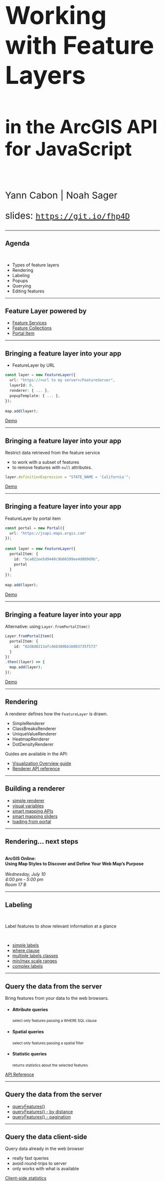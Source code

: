 <!-- .slide: data-background="../../reveal.js/img/2019/uc/bg-1.png" -->

<h1 style="text-align: left; font-size: 80px;">Working with Feature Layers</h1>
<h2 style="text-align: left; font-size: 60px;">in the ArcGIS API for JavaScript</h2>
</br>
<p style="text-align: left; font-size: 30px;">Yann Cabon | Noah Sager</p>
    <p style="text-align: left; font-size: 30px;">slides: <a href="https://git.io/fjKQq"><code>https://git.io/fhp4D</code></a></p>

---

<!-- .slide: data-background="../../reveal.js/img/2019/uc/bg-2.png" -->

## Agenda

</br>

* Types of feature layers
* Rendering
* Labeling
* Popups
* Querying
* Editing features

---

<!-- .slide: data-background="../../reveal.js/img/2019/uc/bg-3.png" -->

## Feature Layer powered by

* [Feature Services](https://developers.arcgis.com/javascript/latest/sample-code/layers-featurelayer/index.html)
* [Feature Collections](https://developers.arcgis.com/javascript/latest/sample-code/layers-featurelayer-collection/index.html)
* [Portal Item](https://developers.arcgis.com/javascript/latest/sample-code/layers-portal/index.html)

---

<!-- .slide: data-background="../../reveal.js/img/2019/uc/bg-3.png" -->

## Bringing a feature layer into your app

* FeatureLayer by URL

```ts
const layer = new FeatureLayer({
  url: "https://<url to my server>/FeatureServer",
  layerId: 0,
  renderer: { ... },
  popupTemplate: { ... },
});

map.add(layer);
```

[Demo](./demos/1_bringing_data/1_byUrl.html)

---

<!-- .slide: data-background="../../reveal.js/img/2019/uc/bg-3.png" -->

## Bringing a feature layer into your app

Restrict data retrieved from the feature service

* to work with a subset of features
* to remove features with `null` attributes.

```ts
layer.definitionExpression = "STATE_NAME = 'California'";
```

[Demo](./demos/1_bringing_data/2_byUrl_definitionExpression.html)

---

<!-- .slide: data-background="../../reveal.js/img/2019/uc/bg-3.png" -->

## Bringing a feature layer into your app

FeatureLayer by portal item

```ts
const portal = new Portal({
  url: "https://jsapi.maps.argis.com"
});

const layer = new FeatureLayer({
  portalItem: {
    id: "bca022ee5d9440c9b60399ee4d809d9b",
    portal
  }
});

map.add(layer);
```

[Demo](./demos/1_bringing_data/3_byPortalItem.html)

---

<!-- .slide: data-background="../../reveal.js/img/2019/uc/bg-3.png" -->

## Bringing a feature layer into your app

Alternative: using `Layer.fromPortalItem()`

```ts
Layer.fromPortalItem({
  portalItem: {
    id: "82d8d8213afc4bb380bb16083735f573"
  }
})
.then((layer) => {
  map.add(layer);
});
```

[Demo](./demos/1_bringing_data/4_byPortalItem_using_fromPortalItem.html)

---

<!-- .slide: data-background="../../reveal.js/img/2019/uc/bg-3.png" -->

## Rendering

A renderer defines how the `FeatureLayer` is drawn.

* SimpleRenderer
* ClassBreaksRenderer
* UniqueValueRenderer
* HeatmapRenderer
* DotDensityRenderer

Guides are available in the API:

* [Visualization Overview guide](https://developers.arcgis.com/javascript/latest/guide/visualization-overview/)
* [Renderer API reference](https://developers.arcgis.com/javascript/latest/api-reference/esri-renderers-Renderer.html)

---

<!-- .slide: data-background="../../reveal.js/img/2019/uc/bg-3.png" -->

## Building a renderer

* [simple renderer](./demos/2_visualization/1_simple-renderer.html)
* [visual variables](./demos/2_visualization/2_visual-variables.html)
* [smart mapping APIs](./demos/2_visualization/3_smart-mapping.html)
* [smart mapping sliders](./demos/2_visualization/4_slider.html)
* [loading from portal](./demos/2_visualization/5_portal-item.html)

---

<!-- .slide: data-background="../../reveal.js/img/2019/uc/bg-3.png" -->

## Rendering... next steps

<br>
<b>ArcGIS Online:</b>
<br>
<b>Using Map Styles to Discover and Define Your Web Map’s Purpose</b>
<br>
<br>
<i>Wednesday, July 10<br> 4:00 pm - 5:00 pm</i>
<br><i>Room 17 B</i>

---

<!-- .slide: data-background="../../reveal.js/img/2019/uc/bg-3.png" -->

## Labeling

</br>

Label features to show relevant information at a glance

</br>

* [simple labels](./demos/3_labeling/1_simple_label.html)
* [where clause](./demos/3_labeling/2_where_label.html)
* [multiple labels classes](./demos/3_labeling/3_multiple_label_classes.html)
* [min/max scale ranges](./demos/3_labeling/4_scaled_labels.html)
* [complex labels](./demos/3_labeling/5_final.html)

---

<!-- .slide: data-background="../../reveal.js/img/2019/uc/bg-3.png" -->

## Query the data from the server

Bring features from your data to the web browsers.

* <h4>Attribute queries</h4><small>select only features passing a WHERE SQL clause</small>
* <h4>Spatial queries</h4><small>select only features passing a spatial filter</small>
* <h4>Statistic queries</h4><small>returns statistics about the selected features</small>

[API Reference](https://developers.arcgis.com/javascript/latest/api-reference/esri-tasks-support-Query.html)

---

<!-- .slide: data-background="../../reveal.js/img/2019/uc/bg-3.png" -->

## Query the data from the server

* [queryFeatures()](./demos/5_query/1_query_features.html)
* [queryFeatures() - by distance](./demos/5_query/2_query_features_by_distance.html)
* [queryFeatures() - pagination](./demos/5_query/3_query_features_pagination.html)

---

<!-- .slide: data-background="../../reveal.js/img/2019/uc/bg-3.png" -->

## Query the data client-side

Query data already in the web browser

* really fast queries
* avoid round-trips to server
* only works with what is available

[Client-side statistics](./demos/6_client-side_statistics/index.html)

---

<!-- .slide: data-background="../../reveal.js/img/2019/uc/bg-3.png" -->

## Editing

</br>

Updating features directly in the web browser
</br>
</br>

---

<!-- .slide: data-background="../../reveal.js/img/2019/uc/bg-3.png" -->

## Editing

</br>

How do I know if I can edit features?
</br>
</br>
* [REST Supported Operations](https://services.arcgis.com/V6ZHFr6zdgNZuVG0/ArcGIS/rest/services/Thrift_Shops/FeatureServer/0)
* [ArcGIS Online / Portal Settings](https://jsapi.maps.arcgis.com/home/item.html?id=104c2a112e2242f69ac6bf5fb636cf04)
* ArcGIS Server Manager

---

<!-- .slide: data-background="../../reveal.js/img/2019/uc/bg-3.png" -->

## Editing

</br>

Two ways to edit features:

</br>

* [applyEdits()](https://developers.arcgis.com/javascript/latest/sample-code/editing-applyedits/live/index.html)

</br>
</br>

* [Editor widget](https://developers.arcgis.com/javascript/latest/sample-code/widgets-editor-basic/live/index.html)

---

<!-- .slide: data-background="../../reveal.js/img/2019/uc/bg-3.png" -->

## applyEdits()

</br>

<img style="float:bottom;" src="Images/applyEdits.png" alt="applyEdits">

</br>
</br>

[sample](https://developers.arcgis.com/javascript/latest/sample-code/editing-applyedits/live/index.html)

</br>
</br>

---

<!-- .slide: data-background="../../reveal.js/img/2019/uc/bg-3.png" -->

## Editor widget

</br>

<img style="float:bottom;" src="Images/editorWidget.png" alt="editorWidget">

</br>
</br>

[sample](https://developers.arcgis.com/javascript/latest/sample-code/popup-editaction/live/index.html)

</br>
</br>

---

<!-- .slide: data-background="../../reveal.js/img/2019/uc/bg-2.png" -->

## Related JavaScript Sessions at the UC
</br>
</br>
<img style="float:bottom;" src="Images/EsriEventsApp.png" alt="EsriEventsApp">

---

<!-- .slide: data-background="../../reveal.js/img/2019/uc/bg-2.png" -->

<b>ArcGIS API for JavaScript: What's New</b></br>
<i>Wednesday (1pm - 2pm)</i>
</br></br>
<b>Customizing ArcGIS API for JavaScript Widgets</b></br>
<i>Wednesday (2:30pm - 3:30pm)</i>
</br></br>
<b>Editing with the ArcGIS API for JavaScript</b></br>
<i>Wednesday (4pm - 5pm)</i>
</br></br>
<b>Building 3D GIS Applications with JavaScript</b></br>
<i>Thursday (8:30am - 9:30am)</i>
</br></br>
<b>Building Web Apps with the ArcGIS API for JavaScript</b></br>
<i>Thursday (4pm - 5pm)</i>

---

<!-- .slide: data-background="../../reveal.js/img/2019/uc/bg-2.png" -->

# Questions?

---

<!-- .slide: data-background="../../reveal.js/img/2019/uc/alias_slide.png" -->

---

<!-- .slide: data-background="../../reveal.js/img/2019/uc/bg-5.png" -->
